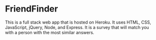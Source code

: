 # FriendFinder

This is a full stack web app that is hosted on Heroku. It uses HTML, CSS, JavaScript, jQuery, Node, and Express. It is a survey that will match you with a person with the most similar answers.
